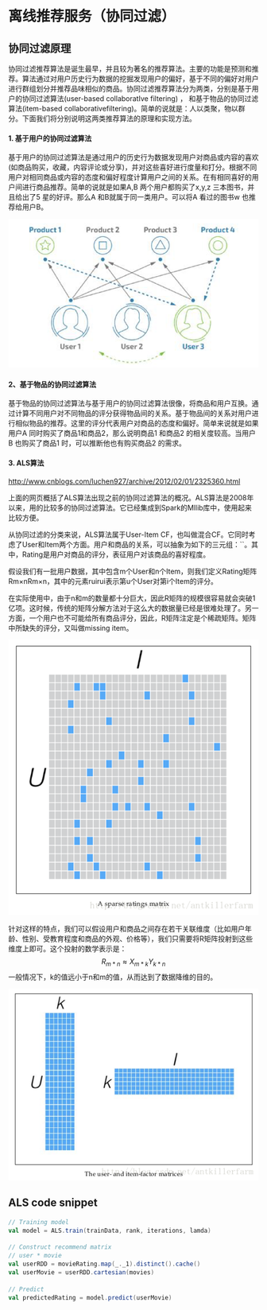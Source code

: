 # 离线推荐服务（协同过滤）

## **协同过滤原理**

协同过滤推荐算法是诞生最早，并且较为著名的推荐算法。主要的功能是预测和推荐。算法通过对用户历史行为数据的挖掘发现用户的偏好，基于不同的偏好对用户进行群组划分并推荐品味相似的商品。协同过滤推荐算法分为两类，分别是基于用户的协同过滤算法(user-based collaboratIve filtering) ， 和基于物品的协同过滤算法(item-based collaborativefiltering)。简单的说就是：人以类聚，物以群分。下面我们将分别说明这两类推荐算法的原理和实现方法。

#### 1. 基于用户的协同过滤算法

基于用户的协同过滤算法是通过用户的历史行为数据发现用户对商品或内容的喜欢(如商品购买，收藏，内容评论或分享)，并对这些喜好进行度量和打分。根据不同用户对相同商品或内容的态度和偏好程度计算用户之间的关系。在有相同喜好的用户间进行商品推荐。简单的说就是如果A,B 两个用户都购买了x,y,z 三本图书，并且给出了5 星的好评。那么A 和B就属于同一类用户。可以将A 看过的图书w 也推荐给用户B。

![image-20191128181813883](README.assets/image-20191128181813883.png)

#### 2、基于物品的协同过滤算法

基于物品的协同过滤算法与基于用户的协同过滤算法很像，将商品和用户互换。通过计算不同用户对不同物品的评分获得物品间的关系。基于物品间的关系对用户进行相似物品的推荐。这里的评分代表用户对商品的态度和偏好。简单来说就是如果用户A 同时购买了商品1和商品2，那么说明商品1 和商品2 的相关度较高。当用户B 也购买了商品1 时，可以推断他也有购买商品2 的需求。

#### 3. ALS算法

http://www.cnblogs.com/luchen927/archive/2012/02/01/2325360.html

上面的网页概括了ALS算法出现之前的协同过滤算法的概况。ALS算法是2008年以来，用的比较多的协同过滤算法。它已经集成到Spark的Mllib库中，使用起来比较方便。

从协同过滤的分类来说，ALS算法属于User-Item CF，也叫做混合CF。它同时考虑了User和Item两个方面。用户和商品的关系，可以抽象为如下的三元组：``。其中，Rating是用户对商品的评分，表征用户对该商品的喜好程度。

假设我们有一批用户数据，其中包含m个User和n个Item，则我们定义Rating矩阵Rm×nRm×n，其中的元素ruirui表示第u个User对第i个Item的评分。

在实际使用中，由于n和m的数量都十分巨大，因此R矩阵的规模很容易就会突破1亿项。这时候，传统的矩阵分解方法对于这么大的数据量已经是很难处理了。另一方面，一个用户也不可能给所有商品评分，因此，R矩阵注定是个稀疏矩阵。矩阵中所缺失的评分，又叫做missing item。

 ![这里写图片描述](README.assets/20161219092707502.png) 

 针对这样的特点，我们可以假设用户和商品之间存在若干关联维度（比如用户年龄、性别、受教育程度和商品的外观、价格等），我们只需要将R矩阵投射到这些维度上即可。这个投射的数学表示是： 
$$
R_{m*n}  \approx X_{m*k}Y_{k*n}
$$
 一般情况下，k的值远小于n和m的值，从而达到了数据降维的目的。 

 ![这里写图片描述](README.assets/20161219092732597.png) 

## ALS code snippet

```scala
// Training model
val model = ALS.train(trainData, rank, iterations, lamda)

// Construct recommend matrix
// user * movie
val userRDD = movieRating.map(_._1).distinct().cache()
val userMovie = userRDD.cartesian(movies)

// Predict
val predictedRating = model.predict(userMovie)
```

